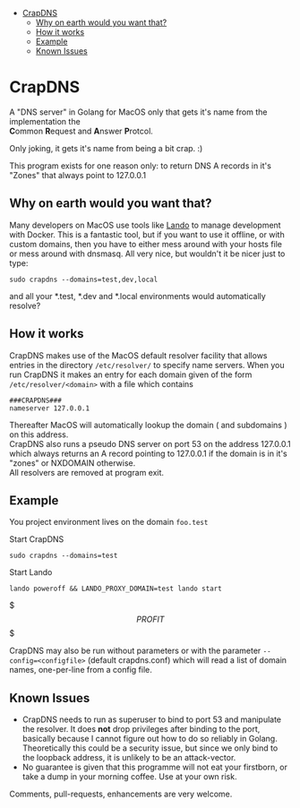 

<!-- toc -->

- [CrapDNS](#crapdns)
  * [Why on earth would you want that?](#why-on-earth-would-you-want-that)
  * [How it works](#how-it-works)
  * [Example](#example)
  * [Known Issues](#known-issues)

<!-- tocstop -->

# CrapDNS

A "DNS server" in Golang for MacOS only that gets it's name from the implementation the  
**C**ommon **R**equest and **A**nswer **P**rotcol.

Only joking, it gets it's name from being a bit crap. :)  

This program exists for one reason only: to return DNS A records in it's "Zones" that always point to 127.0.0.1 

## Why on earth would you want that?
Many developers on MacOS use tools like [Lando](https://docs.devwithlando.io/) to manage development with Docker. This is a fantastic tool, 
but if you want to use it offline, or with custom domains, then you have to either mess around with your hosts file or mess 
around with dnsmasq. 
All very nice, but wouldn't it be nicer just to type:  
```
sudo crapdns --domains=test,dev,local
```
and all your *.test, *.dev and *.local environments would automatically resolve?

## How it works
CrapDNS makes use of the MacOS default resolver facility that allows entries in the directory `/etc/resolver/` to specify 
name servers. When you run CrapDNS it makes an entry for each domain given of the form `/etc/resolver/<domain>` with a 
file which contains 
```
###CRAPDNS###
nameserver 127.0.0.1
```

Thereafter MacOS will automatically lookup the domain ( and subdomains ) on this address.  
CrapDNS also runs a pseudo DNS server on port 53 on the address 127.0.0.1 which always returns an A record pointing to 
127.0.0.1 if the domain is in it's "zones" or NXDOMAIN otherwise.  
All resolvers are removed at program exit.

## Example
You project environment lives on the domain `foo.test`  

Start CrapDNS
```
sudo crapdns --domains=test
```
Start Lando  
```
lando poweroff && LANDO_PROXY_DOMAIN=test lando start
```
$$$PROFIT$$$

CrapDNS may also be run without parameters or with the parameter `--config=<configfile>` (default crapdns.conf)
which will read a list of domain names, one-per-line from a config file.  

## Known Issues
* CrapDNS needs to run as superuser to bind to port 53 and manipulate the resolver. It does __not__ drop privileges after 
binding to the port, basically because I cannot figure out how to do so reliably in Golang.
Theoretically this could be a security issue, but since we only bind to the loopback address, it is unlikely to be an attack-vector.
* No guarantee is given that this programme will not eat your firstborn, or take a dump in your morning coffee. Use at your own risk.


Comments, pull-requests, enhancements are very welcome.